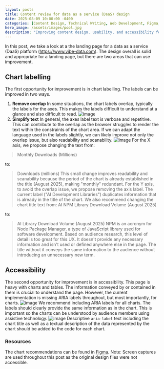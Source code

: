 ```yaml
---
layout: posts
title: Content review for data as a service (DaaS) design
date: 2025-08-09 10:00:00 -0400
categories: [Content Design, Technical Writing, Web Development, Figma, Usability, Accessibility]
hero_image: /assets/images/pool.jpg
description: "Improving content design, usability, and accessibility for data as a service (DaaS) UX."
---
```

In this post, we take a look at a the landing page for a data as a service (DaaS) platform (https://www.vibe-data.com). The design overall is solid and appropriate for a landing page, but there are two areas that can use improvement.
## Chart labelling
The first opportunity for improvement is in chart labelling. The labels can be improved in two ways.
1. **Remove overlap** In some situations, the chart labels overlap, typically the labels for the axes. This makes the labels difficult to understand at a glance and also difficult to read.
![image](/assets/images/current.png)
2. **Simplify text** In general, the axes label text is verbose and repetitive. This can contribute to the overlap as the browser struggles to render the text within the constraints of the chart area.
If we can adapt the language used in the labels slightly, we can likely improve not only the overlap issue, but also readability and scanability. 
![image](/assets/images/proposed.png)
For the X axis, we propose changing the text from:
>Monthly Downloads (Millions)

to:
>Downloads (millions)
This small change improves readability and scanability because the period of the chart is already established in the title (August 2025), making "monthly" redundant.
For the Y axis, to avoid the overlap issue, we propose removing the axis label. The current label ("AI Development Libraries") duplicates information that is already in the title of the chart.
We also recommend changing the chart title text from:
>AI NPM Library Download Volume (August 2025)

to:
>AI Library Download Volume (August 2025)
NPM is an acronym for Node Package Manager, a type of JavaScript library used for software development. Based on audience research, this level of detail is too great for this UX. It doesn't provide any necessary information and isn't used or defined anywhere else in the page. The title without it conveys the same information to the audience without introducing an unnecessary new term.
## Accessibility
The second opportunity for improvement is in accessibility. This page is heavy with charts and tables. The information conveyed by or contained in them is crucial to understand the page. However, the current implementation is missing ARIA labels throughout, but most importantly, for charts.
![image](/assets/images/chart-aria-before.png)
We recommend including ARIA labels for all charts. The labels should clearly provide the same information as in the chart. This is important so the charts can be understood by audience members using assistive technology.
![image](/assets/images/chart-aria-after.png)
Descriptive `aria-label` text including the chart title as well as a textual description of the data represented by the chart should be added to the code for each chart.
### Resources
The chart recommendations can be found in [Figma](https://www.figma.com/design/jdC25RTRkHHallyoBGXplt/chart-redesign?node-id=0-1&t=9Ty16HSdJnYnMoXn-1). Note: Screen captures are used throughout this post as the original design files were not accessible.
